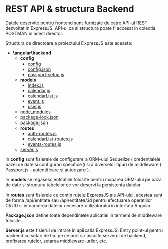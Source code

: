 # REST API & structura Backend

Datele deservite pentru frontend sunt furnizate de catre API-ul REST dezvoltat in ExpressJS.
API-ul ca si structura poate fi accesat in colectia POSTMAN in acest director.

Structura de directoare a proiectului ExpressJS este aceasta:

- __\\angular\\backend__
   - __config__
     - [config](config/config)
     - [config.json](config/config.json)
     - [passport\-setup.js](config/passport-setup.js)
   - __models__
     - [index.js](models/index.js)
     - [calendar.js](models/calendar.js)
     - [calendarList.js](models/calendarList.js)
     - [event.js](models/event.js)
     - [user.js](models/user.js)
   - [node\_modules](node_modules)
   - [package\-lock.json](package-lock.json)
   - [package.json](package.json)
   - __routes__
     - [auth\-routes.js](routes/auth-routes.js)
     - [calendarList\-routes.js](routes/calendarList-routes.js)
     - [events\-routes.js](routes/events-routes.js)
   - [server.js](server.js)

In **config** sunt fisierele de configurare a ORM-ului Sequelize ( credentialele bazei de date si configurari specifice ) si a diverselor tipuri de middleware ( Passport.js - autentificare si autorizare ).

In **models** se regasesc entitatiile folosite pentru maparea ORM-ului pe baza de date si structura tabelelor ce vor deservi la persistenta datelor.

In **routes** sunt fisierele ce contin rutele ExpressJS ale API-ului, acestea sunt de forma /api/entitate sau /api/entitate/:id pentru efectuarea operatiilor CRUD si intoarcerea datelor necesare utilizatorului in interfata Angular.

**Package.json** detine toate dependintele aplicatiei in termeni de middleware folosite.

**Server.js** este fisierul de intrare in aplicatia ExpressJS. Entry point-ul pentru backend cu setari de tip: pe ce port sa asculte serverul de backend, prefixarea rutelor, setarea middleware-urilor, etc.

